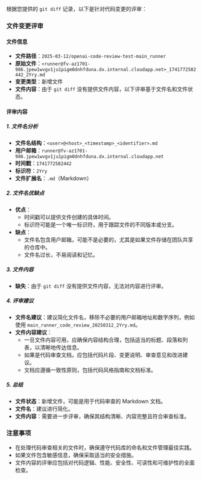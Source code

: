 根据您提供的 `git diff` 记录，以下是针对代码变更的评审：

### 文件变更评审

#### 文件信息
- **文件路径**：`2025-03-12/openai-code-review-test-main_runner`
- **原始文件**：`<runner@fv-az1701-986.jpew1wvgv1ju1pigm0dnhfduna.dx.internal.cloudapp.net>_1741772582442_2Yry.md`
- **变更类型**：新增文件
- **文件内容**：由于 `git diff` 没有提供文件内容，以下评审基于文件名和文件状态。

#### 评审内容

##### 1. 文件名分析
- **文件名结构**：`<user>@<host>_<timestamp>_<identifier>.md`
- **用户邮箱**：`runner@fv-az1701-986.jpew1wvgv1ju1pigm0dnhfduna.dx.internal.cloudapp.net`
- **时间戳**：`1741772582442`
- **标识符**：`2Yry`
- **文件扩展名**：`.md`（Markdown）

##### 2. 文件名优缺点
- **优点**：
  - 时间戳可以提供文件创建的具体时间。
  - 标识符可能是一个唯一标识符，用于跟踪文件的不同版本或分支。
- **缺点**：
  - 文件名包含用户邮箱，可能不是必要的，尤其是如果文件存储在团队共享的仓库中。
  - 文件名过长，不易阅读和记忆。

##### 3. 文件内容
- **缺失**：由于 `git diff` 没有提供文件内容，无法对内容进行评审。

##### 4. 评审建议
- **文件名建议**：建议简化文件名，移除不必要的用户邮箱地址和数字序列，例如使用 `main_runner_code_review_20250312_2Yry.md`。
- **文件内容建议**：
  - 一旦文件内容可用，应确保内容结构合理，包括适当的标题、段落和列表，以清晰地传达信息。
  - 如果是代码审查文档，应包括代码片段、变更说明、审查意见和改进建议。
  - 文档应遵循一致性原则，包括代码风格指南和文档标准。

##### 5. 总结
- **文件状态**：新增文件，可能是用于代码审查的 Markdown 文档。
- **文件名**：建议进行简化。
- **文件内容**：需要进一步评审，确保其结构清晰、内容完整且符合审查标准。

### 注意事项
- 在处理代码审查相关的文件时，确保遵守代码库的命名和文件管理最佳实践。
- 如果文件包含敏感信息，确保采取适当的安全措施。
- 文件内容的评审应包括对代码逻辑、性能、安全性、可读性和可维护性的全面检查。